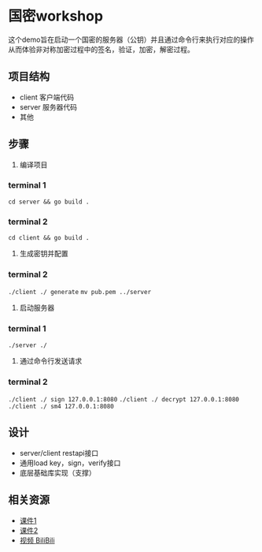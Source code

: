# 国密workshop
这个demo旨在启动一个国密的服务器（公钥）并且通过命令行来执行对应的操作从而体验非对称加密过程中的签名，验证，加密，解密过程。

## 项目结构
- client 客户端代码
- server 服务器代码
- 其他

## 步骤
1. 编译项目
### terminal 1
`cd server && go build .`
### terminal 2
`cd client && go build .`
1. 生成密钥并配置
### terminal 2
`./client ./ generate`
`mv pub.pem ../server`
1. 启动服务器
### terminal 1
`./server ./`
1. 通过命令行发送请求
### terminal 2
`./client ./ sign 127.0.0.1:8080`
`./client ./ decrypt 127.0.0.1:8080`
`./client ./ sm4 127.0.0.1:8080`
## 设计
- server/client restapi接口
- 通用load key，sign，verify接口
- 底层基础库实现（支撑）

## 相关资源
- [课件1](./国密1030.pdf)
- [课件2](./国密workshop.pdf)
- [视频 BiliBili](https://www.bilibili.com/video/BV1zU4y1T7XR?spm_id_from=333.999.0.0)
